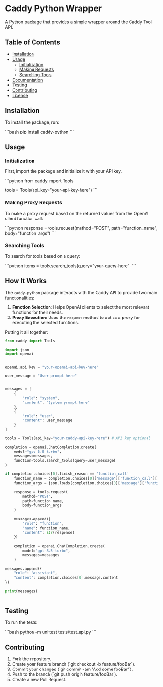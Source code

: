 # Caddy Python Wrapper

A Python package that provides a simple wrapper around the Caddy Tool API.

## Table of Contents

- [Installation](#installation)
- [Usage](#usage)
  - [Initialization](#initialization)
  - [Making Requests](#making-requests)
  - [Searching Tools](#searching-tools)
- [Documentation](#documentation)
- [Testing](#testing)
- [Contributing](#contributing)
- [License](#license)

## Installation

To install the package, run:

\`\`\`bash
pip install caddy-python
\`\`\`

## Usage

### Initialization

First, import the package and initialize it with your API key.

\`\`\`python
from caddy import Tools

tools = Tools(api_key="your-api-key-here")
\`\`\`

### Making Proxy Requests

To make a proxy request based on the returned values from the OpenAI client function call:

\`\`\`python
response = tools.request(method="POST", path="function_name", body="function_args")
\`\`\`

### Searching Tools

To search for tools based on a query:

\`\`\`python
items = tools.search_tools(query="your-query-here")
\`\`\`

## How It Works

The `caddy-python` package interacts with the Caddy API to provide two main functionalities:

1. **Function Selection**: Helps OpenAI clients to select the most relevant functions for their needs.
2. **Proxy Execution**: Uses the `request` method to act as a proxy for executing the selected functions.

Putting it all together:
```python
from caddy import Tools

import json
import openai


openai.api_key = "your-openai-api-key-here"

user_message = "User prompt here"


messages = [
    {
        "role": "system",
        "content": "System prompt here"
    },
    {
        "role": "user",
        "content": user_message
    }
]

tools = Tools(api_key="your-caddy-api-key-here") # API key optional

completion = openai.ChatCompletion.create(
    model="gpt-3.5-turbo",
    messages=messages,
    function=tools.search_tools(query=user_message)
)

if completion.choices[0].finish_reason == 'function_call':
    function_name = completion.choices[0]['message']['function_call']['name']
    function_args = json.loads(completion.choices[0]['message']['function_call']['arguments'])
    
    response = tools.request(
        method="POST",
        path=function_name,
        body=function_args
    )
    
    messages.append({
        "role": "function",
        "name": function_name,
        "content": str(response)
    })
    
    completion = openai.ChatCompletion.create(
        model="gpt-3.5-turbo",
        messages=messages
    )
    
messages.append({
    "role": "assistant",
    "content": completion.choices[0].message.content
})
    
print(messages)
    
```
## Testing

To run the tests:

\`\`\`bash
python -m unittest tests/test_api.py
\`\`\`

## Contributing

1. Fork the repository.
2. Create your feature branch (\`git checkout -b feature/fooBar\`).
3. Commit your changes (\`git commit -am 'Add some fooBar'\`).
4. Push to the branch (\`git push origin feature/fooBar\`).
5. Create a new Pull Request.